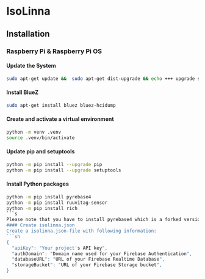 # IsoLinna
## Installation
### Raspberry Pi & Raspberry Pi OS
#### Update the System
```sh
sudo apt-get update &&  sudo apt-get dist-upgrade && echo +++ upgrade successful +++
```
#### Install BlueZ
```sh
sudo apt-get install bluez bluez-hcidump
```
#### Create and activate a virtual environment
```sh
python -m venv .venv
source .venv/bin/activate
```
#### Update pip and setuptools
```sh
python -m pip install --upgrade pip
python -m pip install --upgrade setuptools
```
#### Install Python packages
```sh
python -m pip install pyrebase4
python -m pip install ruuvitag-sensor
python -m pip install rich
```s
Please note that you have to install pyrebase4 which is a forked version of Pyrebase. Application won't work on regular Pyrebase.
#### Create isolinna.json
Create a isolinna.json-file with following information:
```sh
{
  "apiKey": "Your project's API key",
  "authDomain": "Domain name used for your Firebase Authentication",
  "databaseURL": "URL of your Firebase Realtime Database",
  "storageBucket": "URL of your Firebase Storage bucket",
}
```
